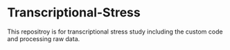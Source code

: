# Transcriptional-Stress
This repositroy is for transcriptional stress study including the custom code and processing raw data.
